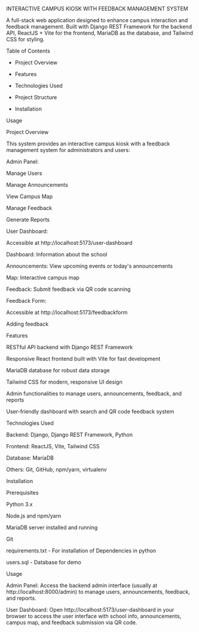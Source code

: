 INTERACTIVE CAMPUS KIOSK WITH FEEDBACK MANAGEMENT SYSTEM

A full-stack web application designed to enhance campus interaction and feedback management. Built with Django REST Framework for the backend API, ReactJS + Vite for the frontend, MariaDB as the database, and Tailwind CSS for styling.

Table of Contents





- Project Overview



- Features



- Technologies Used



- Project Structure



- Installation



Usage

Project Overview

This system provides an interactive campus kiosk with a feedback management system for administrators and users:

Admin Panel:





Manage Users



Manage Announcements



View Campus Map



Manage Feedback



Generate Reports

User Dashboard:

Accessible at http://localhost:5173/user-dashboard





Dashboard: Information about the school



Announcements: View upcoming events or today's announcements



Map: Interactive campus map



Feedback: Submit feedback via QR code scanning

Feedback Form:

Accessible at http://localhost:5173/feedbackform





Adding feedback

Features





RESTful API backend with Django REST Framework



Responsive React frontend built with Vite for fast development



MariaDB database for robust data storage



Tailwind CSS for modern, responsive UI design



Admin functionalities to manage users, announcements, feedback, and reports



User-friendly dashboard with search and QR code feedback system

Technologies Used





Backend: Django, Django REST Framework, Python



Frontend: ReactJS, Vite, Tailwind CSS



Database: MariaDB



Others: Git, GitHub, npm/yarn, virtualenv

Installation

Prerequisites





Python 3.x



Node.js and npm/yarn



MariaDB server installed and running



Git



requirements.txt - For installation of Dependencies in python



users.sql - Database for demo

Usage





Admin Panel: Access the backend admin interface (usually at http://localhost:8000/admin) to manage users, announcements, feedback, and reports.



User Dashboard: Open http://localhost:5173/user-dashboard in your browser to access the user interface with school info, announcements, campus map, and feedback submission via QR code.
